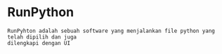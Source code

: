 # RunPython
    RunPyhton adalah sebuah software yang menjalankan file python yang telah dipilih dan juga 
    dilengkapi dengan UI 
